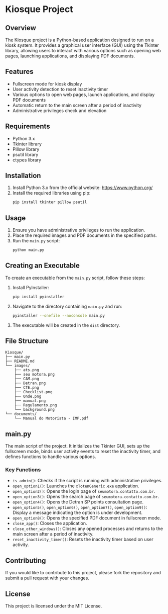 # Kiosque Project

## Overview

The Kiosque project is a Python-based application designed to run on a kiosk system. It provides a graphical user interface (GUI) using the Tkinter library, allowing users to interact with various options such as opening web pages, launching applications, and displaying PDF documents.

## Features

- Fullscreen mode for kiosk display
- User activity detection to reset inactivity timer
- Various options to open web pages, launch applications, and display PDF documents
- Automatic return to the main screen after a period of inactivity
- Administrative privileges check and elevation

## Requirements

- Python 3.x
- Tkinter library
- Pillow library
- psutil library
- ctypes library

## Installation

1. Install Python 3.x from the official website: https://www.python.org/
2. Install the required libraries using pip:
    ```sh
    pip install tkinter pillow psutil
    ```

## Usage

1. Ensure you have administrative privileges to run the application.
2. Place the required images and PDF documents in the specified paths.
3. Run the `main.py` script:
    ```sh
    python main.py
    ```

## Creating an Executable

To create an executable from the `main.py` script, follow these steps:

1. Install PyInstaller:
    ```sh
    pip install pyinstaller
    ```

2. Navigate to the directory containing `main.py` and run:
    ```sh
    pyinstaller --onefile --noconsole main.py
    ```

3. The executable will be created in the `dist` directory.

## File Structure

```
Kiosque/
├── main.py
├── README.md
└── images/
    ├── ats.png
    ├── seu motora.png
    ├── CAM.png
    ├── Detran.png
    ├── CTE.png
    ├── Checklist.png
    ├── Onde.png
    ├── manual.png
    ├── Regulamento.png
    └── background.png
└── documents/
    └── Manual do Motorista - IMP.pdf
```

## main.py

The main script of the project. It initializes the Tkinter GUI, sets up the fullscreen mode, binds user activity events to reset the inactivity timer, and defines functions to handle various options.

### Key Functions

- `is_admin()`: Checks if the script is running with administrative privileges.
- `open_option1()`: Launches the `xTotenGeneric.exe` application.
- `open_option2()`: Opens the login page of `seumotora.contatto.com.br`.
- `open_option3()`: Opens the search page of `seumotora.contatto.com.br`.
- `open_option4()`: Opens the Detran SP points consultation page.
- `open_option5()`, `open_option6()`, `open_option7()`, `open_option9()`: Display a message indicating the option is under development.
- `open_option8()`: Opens the specified PDF document in fullscreen mode.
- `close_app()`: Closes the application.
- `close_other_windows()`: Closes any opened processes and returns to the main screen after a period of inactivity.
- `reset_inactivity_timer()`: Resets the inactivity timer based on user activity.

## Contributing

If you would like to contribute to this project, please fork the repository and submit a pull request with your changes.

## License

This project is licensed under the MIT License.
```